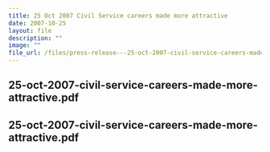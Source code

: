 ```yaml
---
title: 25 Oct 2007 Civil Service careers made more attractive
date: 2007-10-25
layout: file
description: ""
image: ""
file_url: /files/press-release---25-oct-2007-civil-service-careers-made-more-attractive.pdf
---
```

25-oct-2007-civil-service-careers-made-more-attractive.pdf
---
25-oct-2007-civil-service-careers-made-more-attractive.pdf
---